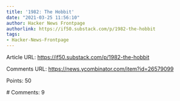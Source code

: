 ```yaml
---
title: '1982: The Hobbit'
date: "2021-03-25 11:56:10"
author: Hacker News Frontpage
authorlink: https://if50.substack.com/p/1982-the-hobbit
tags:
- Hacker-News-Frontpage
---
```


<p>Article URL: <a href="https://if50.substack.com/p/1982-the-hobbit">https://if50.substack.com/p/1982-the-hobbit</a></p>
<p>Comments URL: <a href="https://news.ycombinator.com/item?id=26579099">https://news.ycombinator.com/item?id=26579099</a></p>
<p>Points: 50</p>
<p># Comments: 9</p>
